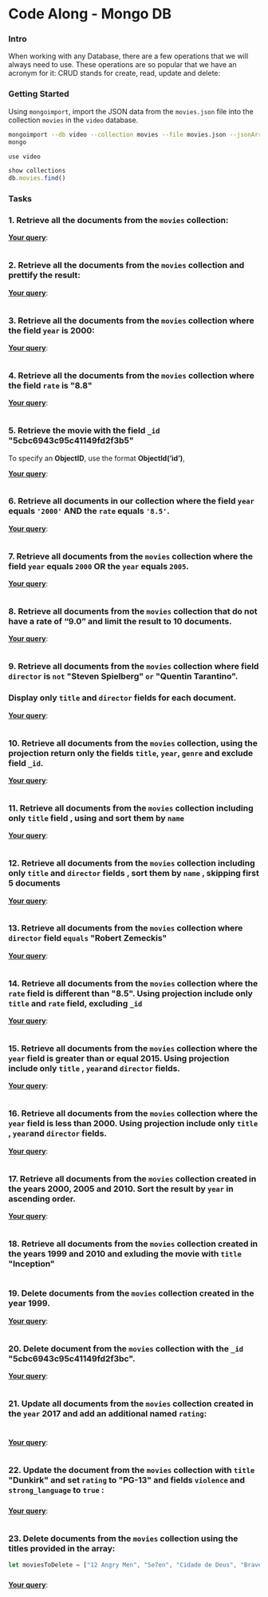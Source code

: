 # Code Along - Mongo DB


### Intro


When working with any Database, there are a few operations that we will always need to use. These operations are so popular that we have an acronym for it: CRUD stands for create, read, update and delete:




### Getting Started

Using `mongoimport`, import the JSON data from the `movies.json` file into the collection `movies` in the `video` database.


```bash
mongoimport --db video --collection movies --file movies.json --jsonArray
mongo
```



```js
use video

show collections
db.movies.find()
```


### Tasks


### 1. Retrieve all the documents  from the `movies` collection:

**<u>Your query</u>**:

```js

```

 

### 2. Retrieve all the documents  from the  `movies` collection and prettify the result:

**<u>Your query</u>**:

```js

```

 

### 3. Retrieve all the documents  from the  `movies` collection where the field `year` is  2000:

**<u>Your query</u>**:

```js

```

 

### 4. Retrieve all the documents from the `movies`  collection where the field `rate` is "8.8"

**<u>Your query</u>**:

```js

```

 

### 5. Retrieve the movie with the field `_id` "5cbc6943c95c41149fd2f3b5"

To specify an **ObjectID**, use the format **ObjectId(’id’)**, 

**<u>Your query</u>**:

```js

```

 

### 6.  Retrieve all documents in our collection where the field `year` equals `'2000'` **AND** the `rate` equals `'8.5'`.

**<u>Your query</u>**:

```js

```

 

### 7. Retrieve all documents from the `movies` collection where the field `year` equals `2000` **OR** the `year` equals `2005`.

**<u>Your query</u>**:

```js

```

 

### 8. Retrieve all documents from the `movies` collection that do not have a rate of “9.0” and limit the result to 10 documents.

**<u>Your query</u>**:

```js

```

 

### 9. Retrieve all documents from the `movies` collection where field `director` is `not` "Steven Spielberg" `or` "Quentin Tarantino".  

### Display only `title` and `director` fields for each document.

**<u>Your query</u>**:

```js

```

 

### 10. Retrieve all documents from the `movies` collection, using the projection return only the fields `title`, `year`, `genre` and exclude field `_id`.

**<u>Your query</u>**:

```js

```

 

### 11. Retrieve all documents from the `movies` collection including only `title` field , using and sort them by `name` 

**<u>Your query</u>**:

```js

```

 

### 12. Retrieve all documents from the `movies` collection including only `title`  and `director` fields ,  sort them by `name` , skipping first 5 documents

**<u>Your query</u>**:

```js

```

 

### 13. Retrieve all documents from the `movies` collection where `director` field `equals`  "Robert Zemeckis"

**<u>Your query</u>**:

```js

```

 

### 14. Retrieve all documents from the `movies` collection where the `rate` field is different than "8.5". Using projection include only `title` and `rate` field, excluding `_id`

**<u>Your query</u>**:

```js

```

 

### 15. Retrieve all documents from the `movies` collection where the `year` field is greater than or equal 2015. Using projection include only `title` , `year`and `director` fields.

**<u>Your query</u>**:

```js

```

 

### 16. Retrieve all documents from the `movies` collection where the `year` field is less than 2000. Using projection include only `title` , `year`and `director` fields.

**<u>Your query</u>**:

```js

```

 

### 17. Retrieve all documents from the `movies` collection created in the years 2000, 2005 and 2010. Sort the result by `year` in ascending order.

**<u>Your query</u>**:

```js

```

 

### 18. Retrieve all documents from the `movies` collection created in the years 1999 and 2010 and exluding the movie with `title` "Inception"

```js

```



### 19. Delete documents from the `movies` collection created in the year 1999. 

**<u>Your query</u>**:

```js

```





### 20. Delete document from the `movies` collection with the `_id`  "5cbc6943c95c41149fd2f3bc".

 **<u>Your query</u>**:

```js

```

 

### 21. Update all documents from the `movies` collection created in the `year` 2017 and add an additional named `rating`: 

```json

```

###  

**<u>Your query</u>**:

```js

```

 



### 22. Update the document from the `movies` collection with  `title` "Dunkirk" and set `rating`  to "PG-13" and fields  `violence` and `strong_language` to `true`  : 

### 

**<u>Your query</u>**:

```js

```

 



### 23. Delete documents from the `movies` collection using the titles provided in the array:

```js
let moviesToDelete = ["12 Angry Men", "Se7en", "Cidade de Deus", "Braveheart"]
```

###  

**<u>Your query</u>**:

```js

```

